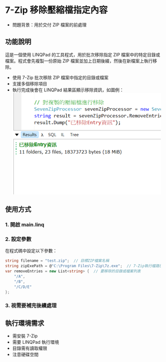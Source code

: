 # 7-Zip 移除壓縮檔指定內容

- 問題背景：用於交付 ZIP 檔案的前處理

## 功能說明

這是一個使用 LINQPad 的工具程式，用於批次移除指定 ZIP 檔案中的特定目錄或檔案。程式會先複製一份原始 ZIP 檔案並加上日期後綴，然後在新檔案上執行移除。

- 使用 7-Zip 批次移除 ZIP 檔案中指定的目錄或檔案
- 支援多個移除項目
- 執行完成後會在 LINQPad 結果區顯示移除資訊，如圖例：  
![](01.png)

## 使用方式

### 1. 開啟 main.linq

### 2. 設定參數

在程式碼中設定以下參數：

```csharp
string filename = "test.zip";  // 目標ZIP檔案名稱
string zipExePath = @"C:\Program Files\7-Zip\7z.exe";  // 7-Zip執行檔路徑
var removeEntries = new List<string> {  // 要移除的目錄或檔案列表
    "/A",
    "/B",
    "/C/D/E"
};
```

### 3. 視需要補充後續處理

## 執行環境需求
- 需安裝 7-Zip
- 需要 LINQPad 執行環境
- 目錄需有讀取權限
- 注意硬碟空間


